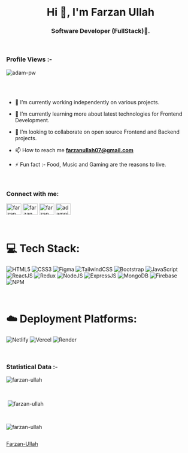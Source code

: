 <h1 align="center">Hi 👋, I'm Farzan Ullah</h1>
<h3 align="center">Software Developer (FullStack)🌟.</h3>

<br>

<p align="right"> <h3>Profile Views :-</h3> <img src="https://komarev.com/ghpvc/?username=Farzan-Ullah&label=Profile%20views&color=0e75b6&style=flat"
    alt="adam-pw" /> 
  </p>

<br>

<!--  <p><img align="right" src="https://github.com/Adam-pw/Adam-pw/blob/main/animation_500_kxa883sd.gif" alt="adam-pw" /></p> -->

<br>


- 🔭 I’m currently working independently on various projects.
  
- 🌱 I’m currently learning more about latest technologies for Frontend Development.
  
- 👯 I’m looking to collaborate on open source Frontend and Backend projects.

- 📫 How to reach me **farzanullah07@gmail.com**

- ⚡ Fun fact :- Food, Music and Gaming are the reasons to live.

<br>

<h3 align="left">Connect with me:</h3>
<p align="left">
  <a href="https://www.linkedin.com/in/farzanofme/" target="blank"><img align="center"
      src="https://raw.githubusercontent.com/rahuldkjain/github-profile-readme-generator/master/src/images/icons/Social/linked-in-alt.svg"
      alt="farzan" height="30" width="40" /></a>
  <a href="https://www.facebook.com/farzanofme" target="blank"><img align="center"
      src="https://raw.githubusercontent.com/rahuldkjain/github-profile-readme-generator/master/src/images/icons/Social/facebook.svg"
      alt="farzan" height="30" width="40" /></a>
  <a href="https://www.instagram.com/the_gaming_worm_/" target="blank"><img align="center"
      src="https://raw.githubusercontent.com/rahuldkjain/github-profile-readme-generator/master/src/images/icons/Social/instagram.svg"
      alt="farzan" height="30" width="40" /></a>
  <a href="https://www.hackerrank.com/profile/Farzan_Ullah" target="blank"><img align="center"
      src="https://raw.githubusercontent.com/rahuldkjain/github-profile-readme-generator/master/src/images/icons/Social/hackerrank.svg"
      alt="adampithewan" height="30" width="40" /></a>
</p>

<br>

# 💻 Tech Stack:
![HTML5](https://img.shields.io/badge/html5-%23E34F26.svg?style=for-the-badge&logo=html5&logoColor=white) ![CSS3](https://img.shields.io/badge/css3-%231572B6.svg?style=for-the-badge&logo=css3&logoColor=white) ![Figma](https://img.shields.io/badge/figma-%23F24E1E.svg?style=for-the-badge&logo=figma&logoColor=white)  ![TailwindCSS](https://img.shields.io/badge/tailwindcss-%2338B2AC.svg?style=for-the-badge&logo=tailwind-css&logoColor=white) ![Bootstrap](https://img.shields.io/badge/bootstrap-%23563D7C.svg?style=for-the-badge&logo=bootstrap&logoColor=white) ![JavaScript](https://img.shields.io/badge/javascript-%23323330.svg?style=for-the-badge&logo=javascript&logoColor=%23F7DF1E) ![ReactJS](https://img.shields.io/badge/react.js-%2320232a.svg?style=for-the-badge&logo=react&logoColor=%2361DAFB) ![Redux](https://img.shields.io/badge/redux-%23593d88.svg?style=for-the-badge&logo=redux&logoColor=white) ![NodeJS](https://img.shields.io/badge/node.js-6DA55F?style=for-the-badge&logo=node.js&logoColor=white) ![ExpressJS](https://img.shields.io/badge/Express.js-404D59?style=for-the-badge&logo=express&logoColor=white)
![MongoDB](https://img.shields.io/badge/MongoDB-%234ea94b.svg?style=for-the-badge&logo=mongodb&logoColor=white) ![Firebase](https://img.shields.io/badge/firebase-%23039BE5.svg?style=for-the-badge&logo=firebase)
![NPM](https://img.shields.io/badge/NPM-%23CB3837.svg?style=for-the-badge&logo=npm&logoColor=white)

<br>

# ☁️ Deployment Platforms:

![Netlify](https://img.shields.io/badge/netlify-%23000000.svg?style=for-the-badge&logo=netlify&logoColor=#00C7B7)
	![Vercel](https://img.shields.io/badge/vercel-%23000000.svg?style=for-the-badge&logo=vercel&logoColor=white)
 ![Render](https://img.shields.io/badge/Render-%46E3B7.svg?style=for-the-badge&logo=render&logoColor=white)

<br>

<h3>Statistical Data :-</h3>
<p><img align="center"
    src="https://github-readme-stats.vercel.app/api/top-langs?username=Farzan-Ullah&show_icons=true&locale=en&bg_color=0d1117&text_color=ffffff&layout=compact"
    alt="farzan-ullah" 
    bg_color=#808080/></p>

<br>

<p>&nbsp;<img align="center" src="https://github-readme-stats.vercel.app/api?username=Farzan-Ullah&show_icons=true&locale=en&bg_color=0d1117&text_color=ffffff&repo=convoychat"
    alt="farzan-ullah" /></p>

<br>

<p><img align="center" src="https://github-readme-streak-stats.herokuapp.com/?user=Farzan-Ullah&theme=dark&background=0d1117&date_format=M%20j%5B%2C%20Y%5D" alt="farzan-ullah" /></p>
      
<p align="left"> <a href="https://twitter.com/" target="blank"><img
      src="https://img.shields.io/twitter/follow/?logo=twitter&style=for-the-badge" alt="" /></a> </p>

[Farzan-Ullah](https://github.com/Farzan-Ullah)

<!--
**Farzan-Ullah/Farzan-Ullah** is a ✨ _special_ ✨ repository because its `README.md` (this file) appears on your GitHub profile.

Here are some ideas to get you started:

- 🔭 I’m currently working on ...
- 🌱 I’m currently learning ...
- 👯 I’m looking to collaborate on ...
- 🤔 I’m looking for help with ...
- 💬 Ask me about ...
- 📫 How to reach me: ...
- 😄 Pronouns: ...
- ⚡ Fun fact: ...
-->

